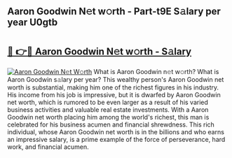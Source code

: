 ## Aaron Goodwin N𝚎t w𝚘rth - Part-t9E S𝚊lary per year U0gtb

# <h2><a href="http://gc4gmf.nevu.top/?p=Aaron+Goodwin">🔗 👉🔴 Aaron Goodwin N𝚎t w𝚘rth - S𝚊lary</a></h2>

[![Aaron Goodwin N𝚎t W𝚘rth](https://i.imgur.com/Oavwk0R.jpeg)](http://gc4gmf.nevu.top/?p=Aaron+Goodwin)
What is Aaron Goodwin n𝚎t w𝚘rth? What is Aaron Goodwin s𝚊lary per year?
This wealthy person's Aaron Goodwin net worth is substantial, making him one of the richest figures in his industry. His income from his job is impressive, but it is dwarfed by Aaron Goodwin net worth, which is rumored to be even larger as a result of his varied business activities and valuable real estate investments. With a Aaron Goodwin net worth placing him among the world's richest, this man is celebrated for his business acumen and financial shrewdness. This rich individual, whose Aaron Goodwin net worth is in the billions and who earns an impressive salary, is a prime example of the force of perseverance, hard work, and financial acumen.
